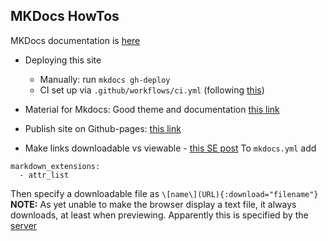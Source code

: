 ## MKDocs HowTos

MKDocs documentation is [here](https://www.mkdocs.org/getting-started)

- Deploying this site
   - Manually: run `mkdocs gh-deploy`
   - CI set up via `.github/workflows/ci.yml` (following [this](https://squidfunk.github.io/mkdocs-material/publishing-your-site/))

- Material for Mkdocs: Good theme and documentation [this link](https://squidfunk.github.io/mkdocs-material/getting-started/)

- Publish site on Github-pages: [this link](https://squidfunk.github.io/mkdocs-material/publishing-your-site/#with-github-actions-material-for-mkdocs)

- Make links downloadable vs viewable - [this SE post](https://stackoverflow.com/questions/76275641/mkdocs-how-to-attach-a-downloadable-file)
To `mkdocs.yml` add 
```
markdown_extensions:
  - attr_list
```

Then specify a downloadable file as `\[name\](URL){:download="filename"}`<br>
**NOTE:** As yet unable to make the browser display a text file, it always downloads, at least when previewing. Apparently this is specified by the [server](https://stackoverflow.com/questions/7267242/opening-files-in-browser-instead-of-downloading)
